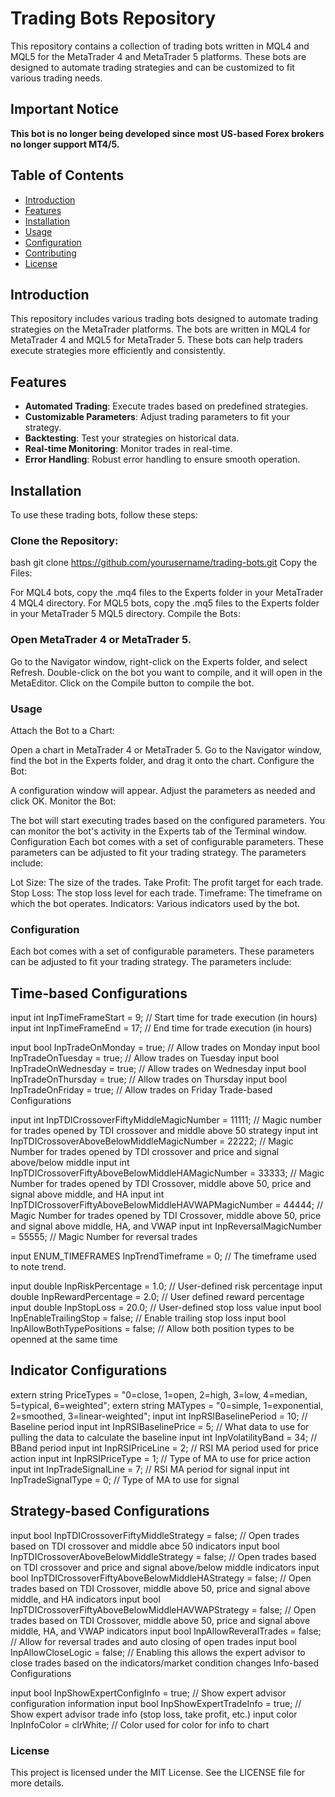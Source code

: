 # Trading Bots Repository

This repository contains a collection of trading bots written in MQL4 and MQL5 for the MetaTrader 4 and MetaTrader 5 platforms. These bots are designed to automate trading strategies and can be customized to fit various trading needs.

## Important Notice

**This bot is no longer being developed since most US-based Forex brokers no longer support MT4/5.**

## Table of Contents

- [Introduction](#introduction)
- [Features](#features)
- [Installation](#installation)
- [Usage](#usage)
- [Configuration](#configuration)
- [Contributing](#contributing)
- [License](#license)

## Introduction

This repository includes various trading bots designed to automate trading strategies on the MetaTrader platforms. The bots are written in MQL4 for MetaTrader 4 and MQL5 for MetaTrader 5. These bots can help traders execute strategies more efficiently and consistently.

## Features

- **Automated Trading**: Execute trades based on predefined strategies.
- **Customizable Parameters**: Adjust trading parameters to fit your strategy.
- **Backtesting**: Test your strategies on historical data.
- **Real-time Monitoring**: Monitor trades in real-time.
- **Error Handling**: Robust error handling to ensure smooth operation.

## Installation

To use these trading bots, follow these steps:

### **Clone the Repository**:
bash
git clone https://github.com/yourusername/trading-bots.git
Copy the Files:

For MQL4 bots, copy the .mq4 files to the Experts folder in your MetaTrader 4 MQL4 directory.
For MQL5 bots, copy the .mq5 files to the Experts folder in your MetaTrader 5 MQL5 directory.
Compile the Bots:

### Open MetaTrader 4 or MetaTrader 5.
Go to the Navigator window, right-click on the Experts folder, and select Refresh.
Double-click on the bot you want to compile, and it will open in the MetaEditor.
Click on the Compile button to compile the bot.

### Usage
Attach the Bot to a Chart:

Open a chart in MetaTrader 4 or MetaTrader 5.
Go to the Navigator window, find the bot in the Experts folder, and drag it onto the chart.
Configure the Bot:

A configuration window will appear. Adjust the parameters as needed and click OK.
Monitor the Bot:

The bot will start executing trades based on the configured parameters.
You can monitor the bot's activity in the Experts tab of the Terminal window.
Configuration
Each bot comes with a set of configurable parameters. These parameters can be adjusted to fit your trading strategy. The parameters include:

Lot Size: The size of the trades.
Take Profit: The profit target for each trade.
Stop Loss: The stop loss level for each trade.
Timeframe: The timeframe on which the bot operates.
Indicators: Various indicators used by the bot.

### Configuration

Each bot comes with a set of configurable parameters. These parameters can be adjusted to fit your trading strategy. The parameters include:

## Time-based Configurations
input int InpTimeFrameStart = 9;                                           // Start time for trade execution (in hours)
input int InpTimeFrameEnd = 17;                                            // End time for trade execution (in hours)

input bool InpTradeOnMonday = true;                                        // Allow trades on Monday
input bool InpTradeOnTuesday = true;                                        // Allow trades on Tuesday
input bool InpTradeOnWednesday = true;                                     // Allow trades on Wednesday
input bool InpTradeOnThursday = true;                                      // Allow trades on Thursday
input bool InpTradeOnFriday = true;                                        // Allow trades on Friday
Trade-based Configurations

input int InpTDICrossoverFiftyMiddleMagicNumber = 11111;     				   // Magic number for trades opened by TDI crossover and middle above 50 strategy
input int InpTDICrossoverAboveBelowMiddleMagicNumber = 22222;              // Magic Number for trades opened by TDI crossover and price and signal above/below middle
input int InpTDICrossoverFiftyAboveBelowMiddleHAMagicNumber = 33333;       // Magic Number for trades opened by TDI Crossover, middle above 50, price and signal above middle, and HA
input int InpTDICrossoverFiftyAboveBelowMiddleHAVWAPMagicNumber = 44444;   // Magic Number for trades opened by TDI Crossover, middle above 50, price and signal above middle, HA, and VWAP
input int InpReversalMagicNumber = 55555;                                  // Magic Number for reversal trades

input ENUM_TIMEFRAMES InpTrendTimeframe = 0;                               // The timeframe used to note trend.

input double InpRiskPercentage = 1.0;                                      // User-defined risk percentage
input double InpRewardPercentage = 2.0;                                    // User defined reward percentage
input double InpStopLoss = 20.0;                                           // User-defined  stop loss value
input bool InpEnableTrailingStop = false;                                  // Enable trailing stop loss
input bool InpAllowBothTypePositions = false;                              // Allow both position types to be openned at the same time

## Indicator Configurations
extern string PriceTypes = "0=close, 1=open, 2=high, 3=low, 4=median, 5=typical, 6=weighted";
extern string MATypes = "0=simple, 1=exponential, 2=smoothed, 3=linear-weighted";
input int InpRSIBaselinePeriod = 10;                                       // Baseline period
input int InpRSIBaselinePrice = 5;                                         // What data to use for pulling the data to calculate the baseline
input int InpVolatilityBand = 34;                                          // BBand period
input int InpRSIPriceLine = 2;                                             // RSI MA period used for price action
input int InpRSIPriceType = 1;                                             // Type of MA to use for price action
input int InpTradeSignalLine = 7;                                          // RSI MA period for signal
input int InpTradeSignalType = 0;                                          // Type of MA to use for signal

## Strategy-based Configurations
input bool InpTDICrossoverFiftyMiddleStrategy = false;      				   // Open trades based on TDI crossover and middle abce 50 indicators
input bool InpTDICrossoverAboveBelowMiddleStrategy = false;             	// Open trades based on TDI crossover and price and signal above/below middle indicators
input bool InpTDICrossoverFiftyAboveBelowMiddleHAStrategy = false;         // Open trades based on TDI Crossover, middle above 50, price and signal above middle, and HA indicators
input bool InpTDICrossoverFiftyAboveBelowMiddleHAVWAPStrategy = false;     // Open trades based on TDI Crossover, middle above 50, price and signal above middle, HA, and VWAP indicators
input bool InpAllowReveralTrades = false;                                  // Allow for reversal trades and auto closing of open trades
input bool InpAllowCloseLogic = false;                                     // Enabling this allows the expert advisor to close trades based on the indicators/market condition changes
Info-based Configurations

input bool InpShowExpertConfigInfo = true;                                 // Show expert advisor configuration information
input bool InpShowExpertTradeInfo = true;                                  // Show expert advisor trade info (stop loss, take profit, etc.)
input color InpInfoColor = clrWhite;                                       // Color used for color for info to chart

### License

This project is licensed under the MIT License. See the LICENSE file for more details.